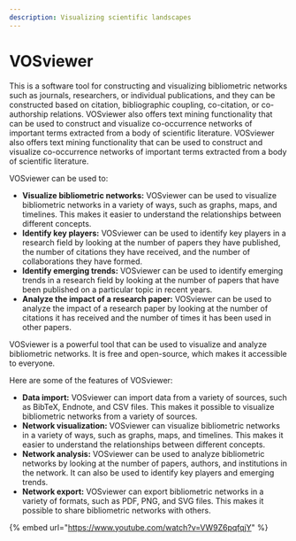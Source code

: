 ```yaml
---
description: Visualizing scientific landscapes
---
```


# VOSviewer

This is a software tool for constructing and visualizing bibliometric networks such as journals, researchers, or individual publications, and they can be constructed based on citation, bibliographic coupling, co-citation, or co-authorship relations. VOSviewer also offers text mining functionality that can be used to construct and visualize co-occurrence networks of important terms extracted from a body of scientific literature. VOSviewer also offers text mining functionality that can be used to construct and visualize co-occurrence networks of important terms extracted from a body of scientific literature.

VOSviewer can be used to:

* **Visualize bibliometric networks:** VOSviewer can be used to visualize bibliometric networks in a variety of ways, such as graphs, maps, and timelines. This makes it easier to understand the relationships between different concepts.
* **Identify key players:** VOSviewer can be used to identify key players in a research field by looking at the number of papers they have published, the number of citations they have received, and the number of collaborations they have formed.
* **Identify emerging trends:** VOSviewer can be used to identify emerging trends in a research field by looking at the number of papers that have been published on a particular topic in recent years.
* **Analyze the impact of a research paper:** VOSviewer can be used to analyze the impact of a research paper by looking at the number of citations it has received and the number of times it has been used in other papers.

VOSviewer is a powerful tool that can be used to visualize and analyze bibliometric networks. It is free and open-source, which makes it accessible to everyone.

Here are some of the features of VOSviewer:

* **Data import:** VOSviewer can import data from a variety of sources, such as BibTeX, Endnote, and CSV files. This makes it possible to visualize bibliometric networks from a variety of sources.
* **Network visualization:** VOSviewer can visualize bibliometric networks in a variety of ways, such as graphs, maps, and timelines. This makes it easier to understand the relationships between different concepts.
* **Network analysis:** VOSviewer can be used to analyze bibliometric networks by looking at the number of papers, authors, and institutions in the network. It can also be used to identify key players and emerging trends.
* **Network export:** VOSviewer can export bibliometric networks in a variety of formats, such as PDF, PNG, and SVG files. This makes it possible to share bibliometric networks with others.

{% embed url="https://www.youtube.com/watch?v=VW9Z6pqfqjY" %}

